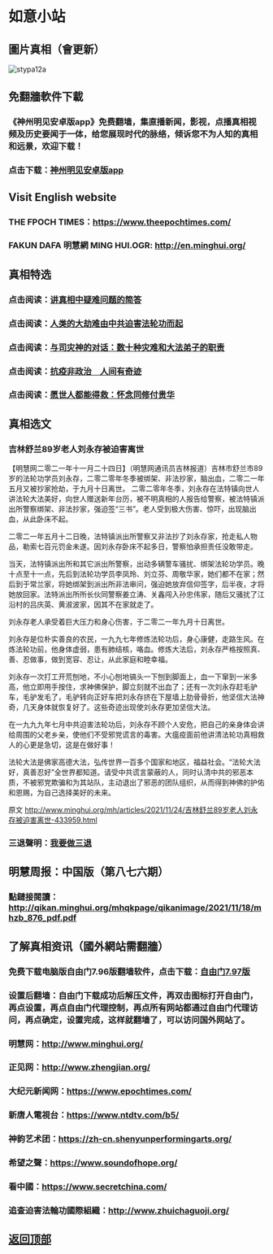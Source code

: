 # 如意小站

## 圖片真相（會更新）

![stypa12a](https://user-images.githubusercontent.com/79625284/143241003-48768546-08ea-4777-bd24-383502712d83.png)

## 免翻牆軟件下載

### 《神州明见安卓版app》免费翻墙，集直播新闻，影视，点播真相视频及历史要闻于一体，给您展现时代的脉络，倾诉您不为人知的真相和远景，欢迎下载！

### 点击下载：[神州明见安卓版app](https://github.com/pinhe91/tuiguang/files/7240768/_5.1.zip)

## Visit English website

### THE FPOCH TIMES：https://www.theepochtimes.com/

### FAKUN DAFA 明慧網 MING HUI.OGR: http://en.minghui.org/

## 真相特选

### 点击阅读：[讲真相中疑难问题的简答](https://github.com/pinhe91/jcxw3/tree/main)

### 点击阅读：[人类的大劫难由中共迫害法轮功而起](https://github.com/pinhe91/jcxw4/tree/main) 

### 点击阅读：[与司灾神的对话：数十种灾难和大法弟子的职责](https://github.com/pinhe91/jcxw1/tree/main) 

### 点击阅读：[抗疫非政治　人间有奇迹](https://github.com/pinhe91/jcxw2/tree/main) 

### 点击阅读：[愿世人都能得救：怀念同修付贵华](https://github.com/pinhe91/jcxw5/tree/main)

## 真相选文

### 吉林舒兰89岁老人刘永存被迫害离世

【明慧网二零二一年十一月二十四日】（明慧网通讯员吉林报道）吉林市舒兰市89岁的法轮功学员刘永存，二零二零年冬季被绑架、非法抄家，脑出血，二零二一年五月又被抄家抢劫，于九月十日离世。
二零二零年冬季，刘永存在法特镇向世人讲法轮大法美好，向世人赠送新年台历，被不明真相的人报告给警察，被法特镇派出所警察绑架、非法抄家，强迫签“三书”。老人受到极大伤害、惊吓，出现脑出血，从此卧床不起。

二零二一年五月十二日晚，法特镇派出所警察又非法抄了刘永存家，抢走私人物品，勒索七百元罚金未遂。因刘永存卧床不起多日，警察怕承担责任没敢带走。

当天，法特镇派出所和其它派出所警察，出动多辆警车骚扰、绑架法轮功学员。晚十点至十一点，先后到法轮功学员李凤玲、刘立芬、周敬华家，她们都不在家；然后到于常兰家，将她绑架到派出所非法审问，强迫她放弃信仰签字，后半夜，才将她放回家。法特派出所所长伙同警察姜立涛、关鑫闯入孙忠伟家，随后又骚扰了江沿村的吕庆英、黄淑波家，因其不在家就走了。

刘永存老人承受着巨大压力和身心伤害，于二零二一年九月十日离世。

刘永存是位朴实善良的农民，一九九七年修炼法轮功后，身心康健，走路生风。在炼法轮功前，他身体虚弱，患有肺结核，咯血。修炼大法后，刘永存严格按照真、善、忍做事，做到宽容、忍让，从此家庭和睦幸福。

刘永存一次打工开荒刨地，不小心刨地镐头一下刨到脚面上，血一下窜到一米多高，他立即用手按住，求神佛保护，脚立刻就不出血了；还有一次刘永存赶毛驴车，毛驴发毛了，毛驴转向正好车把刘永存挤在下屋墙上肋骨骨折，他坚信大法神奇，几天身体就恢复好了。这些奇迹出现使刘永存更加坚信大法。

在一九九九年七月中共迫害法轮功后，刘永存不顾个人安危，把自己的亲身体会讲给周围的父老乡亲，使他们不受邪党谎言的毒害。大瘟疫面前他讲清法轮功真相救人的心更是急切，这是在做好事！

法轮大法是佛家高德大法，弘传世界一百多个国家和地区，福益社会。“法轮大法好，真善忍好”全世界都知道。请受中共谎言蒙蔽的人，同时认清中共的邪恶本质，不被邪党欺骗和为其站队，主动退出了邪恶的团队组织，从而得到神佛的护佑和恩赐，为自己选择美好的未来。

原文 http://www.minghui.org/mh/articles/2021/11/24/吉林舒兰89岁老人刘永存被迫害离世-433959.html

### 三退聲明：[我要做三退](http://tuidang.ddns.net/)

## 明慧周报：中国版（第八七六期）

### 點鏈接閱讀：http://qikan.minghui.org/mhqkpage/qikanimage/2021/11/18/mhzb_876_pdf.pdf

## 了解真相资讯（國外網站需翻牆）

### 免费下载电脑版自由门7.96版翻墙软件，点击下载：[自由门7.97版](https://github.com/pinhe91/tuiguang/files/6839679/fg797r.zip)

### 设置后翻墙：自由门下载成功后解压文件，再双击图标打开自由门，再点设置，再点自由门代理控制，再点所有网站都通过自由门代理访问，再点确定，设置完成，这样就翻墙了，可以访问国外网站了。

### 明慧网：http://www.minghui.org/

### 正见网：http://www.zhengjian.org/

### 大纪元新闻网：https://www.epochtimes.com/

### 新唐人電視台：https://www.ntdtv.com/b5/

### 神韵艺术团：https://zh-cn.shenyunperformingarts.org/

### 希望之聲：https://www.soundofhope.org/

### 看中國：https://www.secretchina.com/

### 追查迫害法輪功國際組織：http://www.zhuichaguoji.org/

## [返回顶部](https://git.io/Js3EY)
